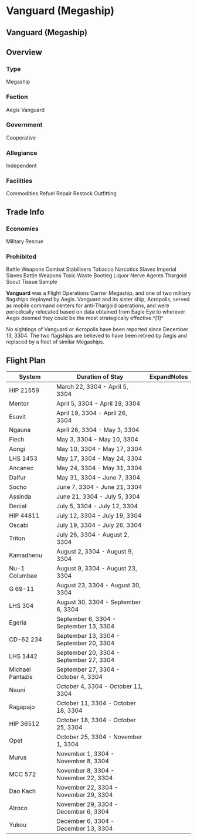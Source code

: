 # Vanguard (Megaship)
## Vanguard (Megaship)

		

## Overview

### Type

Megaship

### Faction

Aegis Vanguard

### Government

Cooperative

### Allegiance

Independent

### Facilities

Commodities
Refuel
Repair
Restock
Outfitting

## Trade Info

### Economies

Military
Rescue

### Prohibited

Battle Weapons
Combat Stabilisers
Tobacco
Narcotics
Slaves
Imperial Slaves
Battle Weapons
Toxic Waste
Bootleg Liquor
Nerve Agents
Thargoid Scout Tissue Sample

**Vanguard** was a Flight Operations Carrier Megaship, and one of two military flagships deployed by Aegis. Vanguard and its sister ship, Acropolis, served as mobile command centers for anti-Thargoid operations, and were periodically relocated based on data obtained from Eagle Eye to wherever Aegis deemed they could be the most strategically effective.^[1]^

No sightings of Vanguard or Acropolis have been reported since December 13, 3304. The two flagships are believed to have been retired by Aegis and replaced by a fleet of similar Megaships.

## Flight Plan

| System | Duration of Stay | ExpandNotes |
| --- | --- | --- |
| HIP 21559 | March 22, 3304 - April 5, 3304 |  |
| Mentor | April 5, 3304 - April 19, 3304 |  |
| Esuvit | April 19, 3304 - April 26, 3304 |  |
| Ngauna | April 26, 3304 - May 3, 3304 |  |
| Flech | May 3, 3304 - May 10, 3304 |  |
| Aongi | May 10, 3304 - May 17, 3304 |  |
| LHS 1453 | May 17, 3304 - May 24, 3304 |  |
| Ancanec | May 24, 3304 - May 31, 3304 |  |
| Dalfur | May 31, 3304 - June 7, 3304 |  |
| Socho | June 7, 3304 - June 21, 3304 |  |
| Assinda | June 21, 3304 - July 5, 3304 |  |
| Deciat | July 5, 3304 - July 12, 3304 |  |
| HIP 44811 | July 12, 3304 - July 19, 3304 |  |
| Oscabi | July 19, 3304 - July 26, 3304 |  |
| Triton | July 26, 3304 - August 2, 3304 |  |
| Kamadhenu | August 2, 3304 - August 9, 3304 |  |
| Nu-1 Columbae | August 9, 3304 - August 23, 3304 |  |
| G 69-11 | August 23, 3304 - August 30, 3304 |  |
| LHS 304 | August 30, 3304 - September 6, 3304 |  |
| Egeria | September 6, 3304 - September 13, 3304 |  |
| CD-62 234 | September 13, 3304 - September 20, 3304 |  |
| LHS 1442 | September 20, 3304 - September 27, 3304 |  |
| Michael Pantazis | September 27, 3304 - October 4, 3304 |  |
| Nauni | October 4, 3304 - October 11, 3304 |  |
| Ragapajo | October 11, 3304 - October 18, 3304 |  |
| HIP 36512 | October 18, 3304 - October 25, 3304 |  |
| Opet | October 25, 3304 - November 1, 3304 |  |
| Murus | November 1, 3304 - November 8, 3304 |  |
| MCC 572 | November 8, 3304 - November 22, 3304 |  |
| Dao Kach | November 22, 3304 - November 29, 3304 |  |
| Atroco | November 29, 3304 - December 6, 3304 |  |
| Yukou | December 6, 3304 - December 13, 3304 |  |
